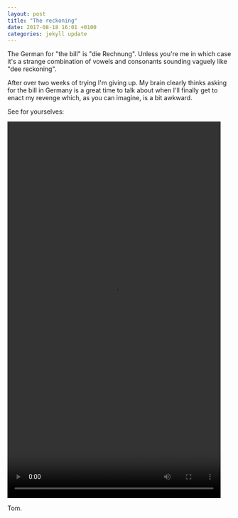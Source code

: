 ```yaml
---
layout: post
title: "The reckoning"
date: 2017-08-18 16:01 +0100
categories: jekyll update
---
```


The German for "the bill" is "die Rechnung". Unless you're me in which case it's a strange combination of vowels and consonants sounding vaguely like "dee reckoning".

After over two weeks of trying I'm giving up. My brain clearly thinks asking for the bill in Germany is a great time to talk about when I'll finally get to enact my revenge which, as you can imagine, is a bit awkward.

See for yourselves:

<video src="https://github.com/tombye/trexit/raw/gh-pages/assets/images/the-reckoning.mp4" controls height="848" width="480" preload="metadata"><a href="https://github.com/tombye/trexit/raw/gh-pages/assets/images/the-reckoning.mp4">Download this video</a></video>

Tom.

